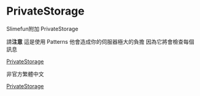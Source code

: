 # PrivateStorage

Slimefun附加 PrivateStorage

請**注意** 這是使用 Patterns 他會造成你的伺服器極大的負擔
因為它將會檢查每個訊息

[PrivateStorage](https://github.com/TheBusyBiscuit/PrivateStorage)

非官方繁體中文

[PrivateStorage](https://github.com/xMikux/PrivateStorage)